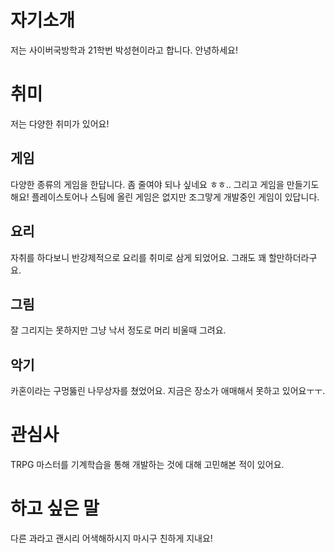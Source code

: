 # 자기소개
저는 사이버국방학과 21학번 박성현이라고 합니다. 안녕하세요!

# 취미
저는 다양한 취미가 있어요!
## 게임
다양한 종류의 게임을 한답니다. 좀 줄여야 되나 싶네요 ㅎㅎ..
그리고 게임을 만들기도 해요! 플레이스토어나 스팀에 올린 게임은 없지만 조그맣게 개발중인 게임이 있답니다.
## 요리
자취를 하다보니 반강제적으로 요리를 취미로 삼게 되었어요.
그래도 꽤 할만하더라구요.
## 그림
잘 그리지는 못하지만 그냥 낙서 정도로 머리 비울때 그려요.
## 악기
카혼이라는 구멍뚫린 나무상자를 쳤었어요. 지금은 장소가 애매해서 못하고 있어요ㅜㅜ.

# 관심사
TRPG 마스터를 기계학습을 통해 개발하는 것에 대해 고민해본 적이 있어요.

# 하고 싶은 말
다른 과라고 괜시리 어색해하시지 마시구 친하게 지내요!
